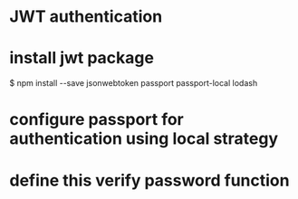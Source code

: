 # JWT authentication

# install jwt package
$  npm install --save jsonwebtoken passport passport-local lodash 

# configure passport for authentication using local strategy

# define this verify password function 